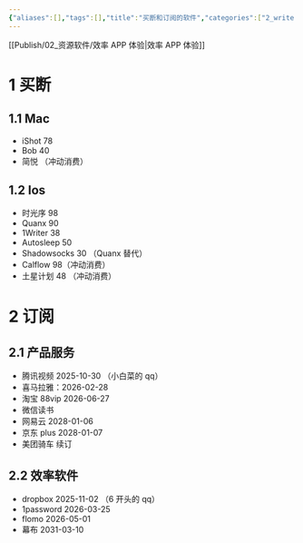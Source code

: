 ```yaml
---
{"aliases":[],"tags":[],"title":"买断和订阅的软件","categories":["2_write","3_个人记录"],"abbrlink":"3dbf62d6","date":"2025-04-01T14:22:25+08:00","date_modify":"2025-07-18T21:42:02+08:00","dg-publish":true,"permalink":"/Publish/02_资源软件/买断和订阅的软件/","dgPassFrontmatter":true,"created":"2025-04-01T14:22:25+08:00","updated":"2025-07-18T21:42:02+08:00"}
---
```


[[Publish/02_资源软件/效率 APP 体验\|效率 APP 体验]]

# 1 买断

## 1.1 Mac

- iShot 78
- Bob 40
- 简悦 （冲动消费）

<!-- more -->

## 1.2 Ios

- 时光序 98
- Quanx 90
- 1Writer 38
- Autosleep 50
- Shadowsocks 30 （Quanx 替代）
- Calflow 98（冲动消费）
- 土星计划 48 （冲动消费）

# 2 订阅

## 2.1 产品服务

- 腾讯视频 2025-10-30 （小白菜的 qq）
- 喜马拉雅：2026-02-28
- 淘宝 88vip 2026-06-27
- 微信读书
- 网易云 2028-01-06
- 京东 plus 2028-01-07
- 美团骑车 续订

## 2.2 效率软件

- dropbox 2025-11-02 （6 开头的 qq）
- 1password 2026-03-25
- flomo 2026-05-01
- 幕布 2031-03-10
